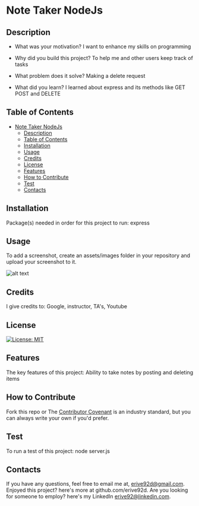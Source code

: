 
# Note Taker NodeJs

## Description

- What was your motivation?
I want to enhance my skills on programming

- Why did you build this project?
To help me and other users keep track of tasks

- What problem does it solve?
Making a delete request

- What did you learn?
I learned about express and its methods like GET POST and DELETE


## Table of Contents

- [Note Taker NodeJs](#note-taker-nodejs)
  - [Description](#description)
  - [Table of Contents](#table-of-contents)
  - [Installation](#installation)
  - [Usage](#usage)
  - [Credits](#credits)
  - [License](#license)
  - [Features](#features)
  - [How to Contribute](#how-to-contribute)
  - [Test](#test)
  - [Contacts](#contacts)


## Installation
Package(s) needed in order for this project to run:
express

## Usage
To add a screenshot, create an assets/images folder in your repository and upload your screenshot to it.

![alt text](assets/images/screenshot.png)



## Credits
I give credits to:
Google, instructor, TA's, Youtube

## License
[![License: MIT](https://img.shields.io/badge/License-MIT-yellow.svg)](https://opensource.org/licenses/MIT)

## Features
The key features of this project:
Ability to take notes by posting and deleting items

## How to Contribute
Fork this repo 
or
The [Contributor Covenant](https://www.contributor-covenant.org/) is an industry standard, but you can always write your own if you'd prefer.


## Test
To run a test of this project:
node server.js

## Contacts
If you have any questions, feel free to email me at, erive92d@gmail.com.
Enjoyed this project? here's more at github.com/erive92d.
Are you looking for someone to employ? here's my LinkedIn erive92@linkedin.com.
   


